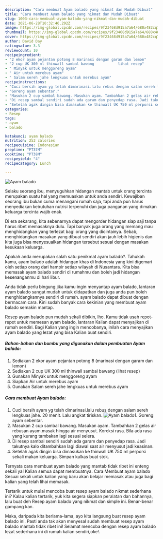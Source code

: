 ```yaml
---
description: "Cara membuat Ayam balado yang nikmat dan Mudah Dibuat"
title: "Cara membuat Ayam balado yang nikmat dan Mudah Dibuat"
slug: 1003-cara-membuat-ayam-balado-yang-nikmat-dan-mudah-dibuat
date: 2021-06-28T10:32:46.292Z
image: https://img-global.cpcdn.com/recipes/9f23468d915a7a64/680x482cq70/ayam-balado-foto-resep-utama.jpg
thumbnail: https://img-global.cpcdn.com/recipes/9f23468d915a7a64/680x482cq70/ayam-balado-foto-resep-utama.jpg
cover: https://img-global.cpcdn.com/recipes/9f23468d915a7a64/680x482cq70/ayam-balado-foto-resep-utama.jpg
author: David Day
ratingvalue: 3.3
reviewcount: 10
recipeingredient:
- "2 ekor ayam pejantan potong 8 marinasi dengan garam dan lemon"
- "2 cup UK 300 ml thinwall sambal bawang           lihat resep"
- " Minyak untuk menggoreng ayam"
- " Air untuk merebus ayam"
- " Salam sereh jahe lengkuas untuk merebus ayam"
recipeinstructions:
- "Cuci bersih ayam yg telah dimarinasi.lalu rebus dengan salam sereh lengkuas jahe. 20 menit. Lalu angkat tiriskan."
- "Goreng ayam sebentar."
- "Masukan 2 cup sambal bawang. Masukan ayam. Tambahkan 2 gelas air rebusan ayam.masak hingga air menyusut. Koreksi rasa. Bila ada rasa yang kurang tambakan lagi sesuai selera."
- "Di resep sambal sendiri sudah ada garam dan penyedap rasa. Jadi takutnya kalo ditambahkan lagi diawal saat air menyusut jadi keasinan."
- "Setelah agak dingin bisa dimasukan ke thinwall UK 750 ml perporsi sekali makan keluarga. Simpan kulkas buat stok."
categories:
- Resep
tags:
- ayam
- balado

katakunci: ayam balado 
nutrition: 253 calories
recipecuisine: Indonesian
preptime: "PT37M"
cooktime: "PT38M"
recipeyield: "4"
recipecategory: Lunch

---
```



![Ayam balado](https://img-global.cpcdn.com/recipes/9f23468d915a7a64/680x482cq70/ayam-balado-foto-resep-utama.jpg)

Selaku seorang ibu, menyuguhkan hidangan mantab untuk orang tercinta merupakan suatu hal yang memuaskan untuk anda sendiri. Kewajiban seorang ibu bukan cuma menangani rumah saja, tapi anda pun harus menyediakan kebutuhan nutrisi terpenuhi dan juga panganan yang dimakan keluarga tercinta wajib enak.

Di era  sekarang, kita sebenarnya dapat mengorder hidangan siap saji tanpa harus ribet memasaknya dulu. Tapi banyak juga orang yang memang mau menghidangkan yang terlezat bagi orang yang dicintainya. Sebab, menghidangkan masakan yang dibuat sendiri akan jauh lebih higienis dan kita juga bisa menyesuaikan hidangan tersebut sesuai dengan masakan kesukaan keluarga. 



Apakah anda merupakan salah satu penikmat ayam balado?. Tahukah kamu, ayam balado adalah hidangan khas di Indonesia yang kini digemari oleh setiap orang dari hampir setiap wilayah di Nusantara. Kita bisa memasak ayam balado sendiri di rumahmu dan boleh jadi hidangan kesenanganmu di hari libur.

Anda tidak perlu bingung jika kamu ingin menyantap ayam balado, lantaran ayam balado sangat mudah untuk didapatkan dan juga anda pun boleh menghidangkannya sendiri di rumah. ayam balado dapat dibuat dengan bermacam cara. Kini sudah banyak cara kekinian yang membuat ayam balado semakin mantap.

Resep ayam balado pun mudah sekali dibikin, lho. Kamu tidak usah repot-repot untuk memesan ayam balado, lantaran Kalian dapat menyajikan di rumah sendiri. Bagi Kalian yang ingin mencobanya, inilah cara menyajikan ayam balado yang lezat yang bisa Kalian buat sendiri.

<!--inarticleads1-->

##### Bahan-bahan dan bumbu yang digunakan dalam pembuatan Ayam balado:

1. Sediakan 2 ekor ayam pejantan potong 8 (marinasi dengan garam dan lemon)
1. Sediakan 2 cup UK 300 ml thinwall sambal bawang           (lihat resep)
1. Gunakan  Minyak untuk menggoreng ayam
1. Siapkan  Air untuk merebus ayam
1. Gunakan  Salam sereh jahe lengkuas untuk merebus ayam




<!--inarticleads2-->

##### Cara membuat Ayam balado:

1. Cuci bersih ayam yg telah dimarinasi.lalu rebus dengan salam sereh lengkuas jahe. 20 menit. Lalu angkat tiriskan.
<img src="https://img-global.cpcdn.com/steps/b725aa96a7648db3/160x128cq70/ayam-balado-langkah-memasak-1-foto.jpg" alt="Ayam balado">1. Goreng ayam sebentar.
1. Masukan 2 cup sambal bawang. Masukan ayam. Tambahkan 2 gelas air rebusan ayam.masak hingga air menyusut. Koreksi rasa. Bila ada rasa yang kurang tambakan lagi sesuai selera.
1. Di resep sambal sendiri sudah ada garam dan penyedap rasa. Jadi takutnya kalo ditambahkan lagi diawal saat air menyusut jadi keasinan.
1. Setelah agak dingin bisa dimasukan ke thinwall UK 750 ml perporsi sekali makan keluarga. Simpan kulkas buat stok.




Ternyata cara membuat ayam balado yang mantab tidak ribet ini enteng sekali ya! Kalian semua dapat membuatnya. Cara Membuat ayam balado Sesuai sekali untuk kalian yang baru akan belajar memasak atau juga bagi kalian yang telah lihai memasak.

Tertarik untuk mulai mencoba buat resep ayam balado nikmat sederhana ini? Kalau kalian tertarik, yuk kita segera siapkan peralatan dan bahannya, lalu buat deh Resep ayam balado yang nikmat dan simple ini. Benar-benar gampang kan. 

Maka, daripada kita berlama-lama, ayo kita langsung buat resep ayam balado ini. Pasti anda tak akan menyesal sudah membuat resep ayam balado mantab tidak ribet ini! Selamat mencoba dengan resep ayam balado lezat sederhana ini di rumah kalian sendiri,oke!.

